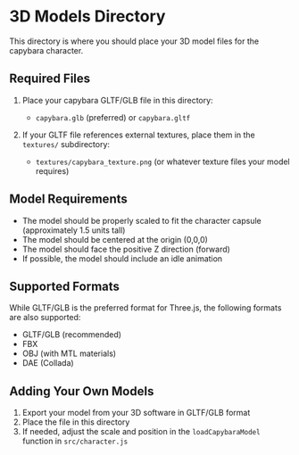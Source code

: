 # 3D Models Directory

This directory is where you should place your 3D model files for the capybara character.

## Required Files

1. Place your capybara GLTF/GLB file in this directory:
   - `capybara.glb` (preferred) or `capybara.gltf`

2. If your GLTF file references external textures, place them in the `textures/` subdirectory:
   - `textures/capybara_texture.png` (or whatever texture files your model requires)

## Model Requirements

- The model should be properly scaled to fit the character capsule (approximately 1.5 units tall)
- The model should be centered at the origin (0,0,0)
- The model should face the positive Z direction (forward)
- If possible, the model should include an idle animation

## Supported Formats

While GLTF/GLB is the preferred format for Three.js, the following formats are also supported:
- GLTF/GLB (recommended)
- FBX
- OBJ (with MTL materials)
- DAE (Collada)

## Adding Your Own Models

1. Export your model from your 3D software in GLTF/GLB format
2. Place the file in this directory
3. If needed, adjust the scale and position in the `loadCapybaraModel` function in `src/character.js` 